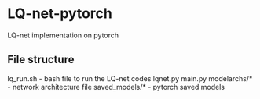 # LQ-net-pytorch
LQ-net implementation on pytorch


## File structure
lq_run.sh - bash file to run the LQ-net codes
lqnet.py
main.py
modelarchs/* - network architecture file
saved_models/* - pytorch saved models

